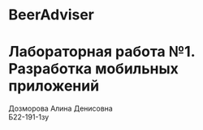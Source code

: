 # BeerAdviser
# Лабораторная работа №1. Разработка мобильных приложений

Дозморова Алина Денисовна \
Б22-191-1зу